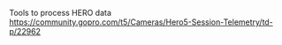 Tools to process HERO data
https://community.gopro.com/t5/Cameras/Hero5-Session-Telemetry/td-p/22962
